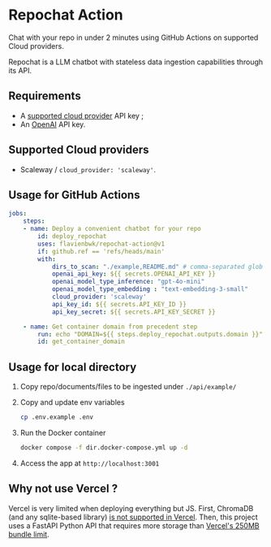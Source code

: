 # Repochat Action

Chat with your repo in under 2 minutes using GitHub Actions on supported Cloud providers.

Repochat is a LLM chatbot with stateless data ingestion capabilities through its API.

## Requirements

- A [supported cloud provider](#supported-cloud-providers) API key ;
- An [OpenAI](https://openai.com/api/) API key.

## Supported Cloud providers

- Scaleway / `cloud_provider: 'scaleway'`.

## Usage for GitHub Actions

```yaml
jobs:
    steps:
    - name: Deploy a convenient chatbot for your repo
        id: deploy_repochat
        uses: flavienbwk/repochat-action@v1
        if: github.ref == 'refs/heads/main'
        with:
            dirs_to_scan: "./example,README.md" # comma-separated glob dirs to analyze from this repo
            openai_api_key: ${{ secrets.OPENAI_API_KEY }}
            openai_model_type_inference: "gpt-4o-mini"
            openai_model_type_embedding : "text-embedding-3-small"
            cloud_provider: 'scaleway'
            api_key_id: ${{ secrets.API_KEY_ID }}
            api_key_secret: ${{ secrets.API_KEY_SECRET }}

    - name: Get container domain from precedent step
        run: echo "DOMAIN=${{ steps.deploy_repochat.outputs.domain }}" >> $GITHUB_OUTPUT
        id: get_container_domain
```

## Usage for local directory

1. Copy repo/documents/files to be ingested under `./api/example/`

2. Copy and update env variables

    ```bash
    cp .env.example .env
    ```

3. Run the Docker container

    ```bash
    docker compose -f dir.docker-compose.yml up -d
    ```

4. Access the app at `http://localhost:3001`

## Why not use Vercel ?

Vercel is very limited when deploying everything but JS. First, ChromaDB (and any sqlite-based library) [is not supported in Vercel](https://vercel.community/t/is-vercel-incompatible-with-chromadb-sqlite/787). Then, this project uses a FastAPI Python API that requires more storage than [Vercel's 250MB bundle limit](https://vercel.com/docs/functions/runtimes#bundle-size-limits).
